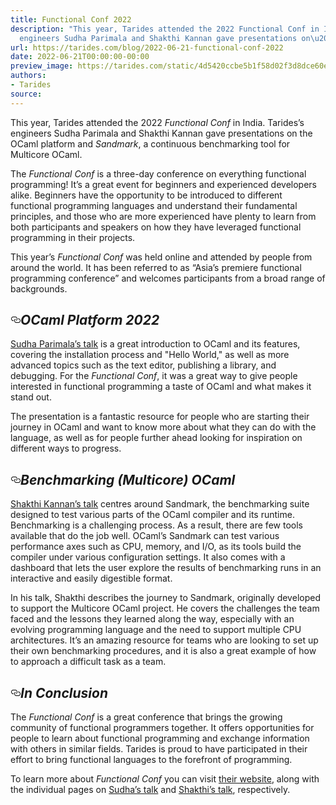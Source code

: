 ```yaml
---
title: Functional Conf 2022
description: "This year, Tarides attended the 2022 Functional Conf in India. Tarides\u2019s
  engineers Sudha Parimala and Shakthi Kannan gave presentations on\u2026"
url: https://tarides.com/blog/2022-06-21-functional-conf-2022
date: 2022-06-21T00:00:00-00:00
preview_image: https://tarides.com/static/4d5420ccbe5b1f58d02f3d8dce60eb35/0132d/group_mtg.jpg
authors:
- Tarides
source:
---
```


<p>This year, Tarides attended the 2022 <em>Functional Conf</em> in India. Tarides&rsquo;s engineers Sudha Parimala and Shakthi Kannan gave presentations on the OCaml platform and <em>Sandmark</em>, a continuous benchmarking tool for Multicore OCaml.</p>
<p>The <em>Functional Conf</em> is a three-day conference on everything functional programming! It&rsquo;s a great event for beginners and experienced developers alike. Beginners have the opportunity to be introduced to different functional programming languages and understand their fundamental principles, and those who are more experienced have plenty to learn from both participants and speakers on how they have leveraged functional programming in their projects.</p>
<p>This year&rsquo;s <em>Functional Conf</em> was held online and attended by people from around the world. It has been referred to as &ldquo;Asia&rsquo;s premiere functional programming conference&rdquo; and welcomes participants from a broad range of backgrounds.</p>
<h2 style="position:relative;"><a href="https://tarides.com/feed.xml#ocaml-platform-2022" aria-label="ocaml platform 2022 permalink" class="anchor before"><svg aria-hidden="true" focusable="false" height="16" version="1.1" viewbox="0 0 16 16" width="16"><path fill-rule="evenodd" d="M4 9h1v1H4c-1.5 0-3-1.69-3-3.5S2.55 3 4 3h4c1.45 0 3 1.69 3 3.5 0 1.41-.91 2.72-2 3.25V8.59c.58-.45 1-1.27 1-2.09C10 5.22 8.98 4 8 4H4c-.98 0-2 1.22-2 2.5S3 9 4 9zm9-3h-1v1h1c1 0 2 1.22 2 2.5S13.98 12 13 12H9c-.98 0-2-1.22-2-2.5 0-.83.42-1.64 1-2.09V6.25c-1.09.53-2 1.84-2 3.25C6 11.31 7.55 13 9 13h4c1.45 0 3-1.69 3-3.5S14.5 6 13 6z"></path></svg></a><em>OCaml Platform 2022</em></h2>
<p><a href="https://www.youtube.com/watch?v=tv4_Le4E-gQ">Sudha Parimala&rsquo;s talk</a> is a great introduction to OCaml and its features, covering the installation process and &quot;Hello World,&quot; as well as more advanced topics such as the text editor, publishing a library, and debugging. For the <em>Functional Conf</em>, it was a great way to give people interested in functional programming a taste of OCaml and what makes it stand out.</p>
<p>The presentation is a fantastic resource for people who are starting their journey in OCaml and want to know more about what they can do with the language, as well as for people further ahead looking for inspiration on different ways to progress.</p>
<h2 style="position:relative;"><a href="https://tarides.com/feed.xml#benchmarking-multicore-ocaml" aria-label="benchmarking multicore ocaml permalink" class="anchor before"><svg aria-hidden="true" focusable="false" height="16" version="1.1" viewbox="0 0 16 16" width="16"><path fill-rule="evenodd" d="M4 9h1v1H4c-1.5 0-3-1.69-3-3.5S2.55 3 4 3h4c1.45 0 3 1.69 3 3.5 0 1.41-.91 2.72-2 3.25V8.59c.58-.45 1-1.27 1-2.09C10 5.22 8.98 4 8 4H4c-.98 0-2 1.22-2 2.5S3 9 4 9zm9-3h-1v1h1c1 0 2 1.22 2 2.5S13.98 12 13 12H9c-.98 0-2-1.22-2-2.5 0-.83.42-1.64 1-2.09V6.25c-1.09.53-2 1.84-2 3.25C6 11.31 7.55 13 9 13h4c1.45 0 3-1.69 3-3.5S14.5 6 13 6z"></path></svg></a><em>Benchmarking (Multicore) OCaml</em></h2>
<p><a href="https://www.youtube.com/watch?v=_-4XNtKs3wM">Shakthi Kannan&rsquo;s talk</a> centres around Sandmark, the benchmarking suite designed to test various parts of the OCaml compiler and its runtime. Benchmarking is a challenging process. As a result, there are few tools available that do the job well. OCaml&rsquo;s Sandmark can test various performance axes such as CPU, memory, and I/O, as its tools build the compiler under various configuration settings. It also comes with a dashboard that lets the user explore the results of benchmarking runs in an interactive and easily digestible format.</p>
<p>In his talk, Shakthi describes the journey to Sandmark, originally developed to support the Multicore OCaml project. He covers the challenges the team faced and the lessons they learned along the way, especially with an evolving programming language and the need to support multiple CPU architectures. It&rsquo;s an amazing resource for teams who are looking to set up their own benchmarking procedures, and it is also a great example of how to approach a difficult task as a team.</p>
<h2 style="position:relative;"><a href="https://tarides.com/feed.xml#in-conclusion" aria-label="in conclusion permalink" class="anchor before"><svg aria-hidden="true" focusable="false" height="16" version="1.1" viewbox="0 0 16 16" width="16"><path fill-rule="evenodd" d="M4 9h1v1H4c-1.5 0-3-1.69-3-3.5S2.55 3 4 3h4c1.45 0 3 1.69 3 3.5 0 1.41-.91 2.72-2 3.25V8.59c.58-.45 1-1.27 1-2.09C10 5.22 8.98 4 8 4H4c-.98 0-2 1.22-2 2.5S3 9 4 9zm9-3h-1v1h1c1 0 2 1.22 2 2.5S13.98 12 13 12H9c-.98 0-2-1.22-2-2.5 0-.83.42-1.64 1-2.09V6.25c-1.09.53-2 1.84-2 3.25C6 11.31 7.55 13 9 13h4c1.45 0 3-1.69 3-3.5S14.5 6 13 6z"></path></svg></a><em>In Conclusion</em></h2>
<p>The <em>Functional Conf</em> is a great conference that brings the growing community of functional programmers together. It offers opportunities for people to learn about functional programming and exchange information with others in similar fields. Tarides is proud to have participated in their effort to bring functional languages to the forefront of programming.</p>
<p>To learn more about <em>Functional Conf</em> you can visit <a href="https://confengine.com/conferences/functional-conf-2022">their website</a>, along with the individual pages on <a href="https://confengine.com/conferences/functional-conf-2022/proposal/16096/ocaml-platform-in-2022">Sudha&rsquo;s talk</a> and <a href="https://confengine.com/conferences/functional-conf-2022/proposal/16102/fast-and-curious-benchmarking-multicore-ocaml">Shakthi&rsquo;s talk</a>, respectively.</p>
